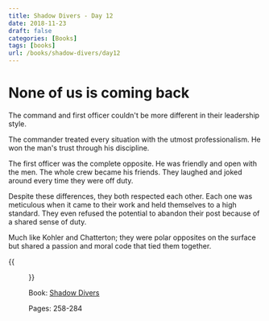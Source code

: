 ```yaml
---
title: Shadow Divers - Day 12
date: 2018-11-23
draft: false
categories: [Books]
tags: [books]
url: /books/shadow-divers/day12
---
```


# None of us is coming back
The command and first officer couldn't be more different in their leadership
style.

The commander treated every situation with the utmost professionalism. He won
the man's trust through his discipline.

The first officer was the complete opposite. He was friendly and open with the
men. The whole crew became his friends. They laughed and joked around every time
they were off duty.

Despite these differences, they both respected each other. Each one was
meticulous when it came to their work and held themselves to a high standard.
They even refused the potential to abandon their post because of a shared sense
of duty.

Much like Kohler and Chatterton; they were polar opposites on the surface but
shared a passion and moral code that tied them together.

{{<figure src="/img/shadow-divers.jpeg" alt="Shadow Divers" link="https://amzn.to/2JIUG0h">}}

Book: [Shadow Divers](https://amzn.to/2JIUG0h)

Pages: 258-284
